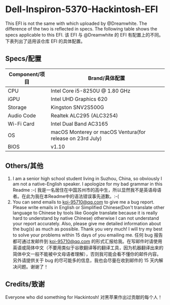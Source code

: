 # Dell-Inspiron-5370-Hackintosh-EFI
This EFI is not the same with which uploaded by @Dreamwhite. The difference of the two is reflected in specs. The following table shows the specs applicable to this EFI.
该 EFI 与 @Dreamwhite 的 EFI 有配置上的不同。下表列出了适用该仓库 EFI 的具体配置。
## Specs/配置
| Component/项目      | Brand/具体配置 |
| ----------- | ----------- |
| CPU      | Intel Core i5-8250U @ 1.80 GHz       |
| iGPU   | Intel UHD Graphics 620       |
| Storage | Kingston SNV2S500G |
| Audio Code |Realtek ALC295 (ALC3254)|
| Wi-Fi Card | Intel Dual Band AC3165|
|OS|macOS Monterey or macOS Ventura(for release on 23rd July)|
|BIOS|v1.10|
## Others/其他
1. I am a senior high school student living in Suzhou, China, so obviously I am not a native-English speaker. I apologize for my bad grammar in this Readme :-(
我是一名居住在中国苏州市的高中生，所以显然我不是英语母语者。在此为我在本Readme中的语法错误事先道歉。:-(   
2. You can send emails to koi-95710@qq.com to give me a bug report. Please write emails in English or Simplified Chinese(Don't translate other language to Chinese by tools like Google translate because it is really hard to understand by native Chinese) otherwise I can not understand your report accurately. Also, please give me detailed information about the bug(s) as much as possible. Thank you very much! I will try my best to solve your problems within 15 days of you emailing me.
任何 bug 报告都可通过发邮件到 koi-95710@qq.com 的形式汇报给我。在写邮件时请使用英语或简体中文（不要用类似于谷歌翻译等的翻译工具，因为机器翻译出来的简体中文一般不能被中文母语者理解），否则我可能会看不懂你的邮件内容。另外请提供关于 bug 的尽可能多的信息，我也会尽量在收到邮件的 15 天内解决问题。谢谢了！
## Credits/致谢
Everyone who did something for Hackintosh!
对黑苹果作出过贡献的每个人！
